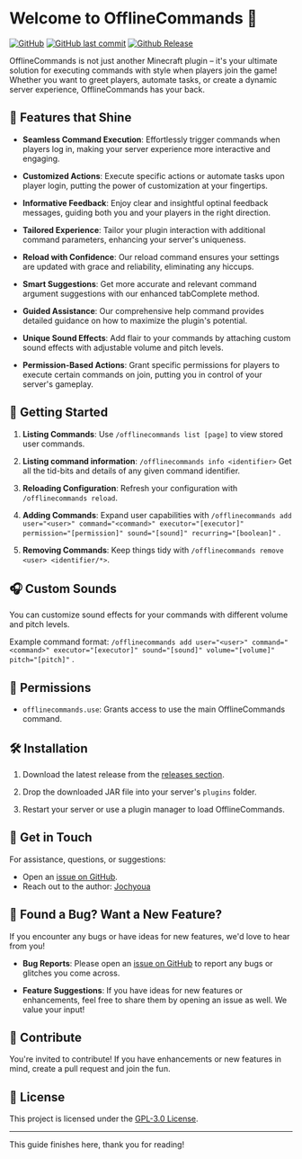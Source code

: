 # Welcome to OfflineCommands 🚀

[![GitHub](https://img.shields.io/github/license/Jochyoua/OfflineCommands?style=plastic)](https://github.com/Jochyoua/OfflineCommands/blob/main/LICENSE) [![GitHub last commit](https://img.shields.io/github/last-commit/Jochyoua/OfflineCommands?style=plastic)](https://github.com/Jochyoua/OfflineCommands/commits/) [![Github Release](https://img.shields.io/github/v/release/Jochyoua/OfflineCommands?style=plastic)](https://github.com/Jochyoua/OfflineCommands/releases/latest)

OfflineCommands is not just another Minecraft plugin – it's your ultimate solution for executing commands with style
when players join the game! Whether you want to greet players, automate tasks, or create a dynamic server experience,
OfflineCommands has your back.

## 🌟 Features that Shine

- **Seamless Command Execution**: Effortlessly trigger commands when players log in, making your server experience more
  interactive and engaging.

- **Customized Actions**: Execute specific actions or automate tasks upon player login, putting the power of
  customization at your fingertips.

- **Informative Feedback**: Enjoy clear and insightful optinal feedback messages, guiding both you and your players in
  the right direction.

- **Tailored Experience**: Tailor your plugin interaction with additional command parameters, enhancing your server's
  uniqueness.

- **Reload with Confidence**: Our reload command ensures your settings are updated with grace and reliability,
  eliminating any hiccups.

- **Smart Suggestions**: Get more accurate and relevant command argument suggestions with our enhanced tabComplete
  method.

- **Guided Assistance**: Our comprehensive help command provides detailed guidance on how to maximize the plugin's
  potential.

- **Unique Sound Effects**: Add flair to your commands by attaching custom sound effects with adjustable volume and
  pitch levels.

- **Permission-Based Actions**: Grant specific permissions for players to execute certain commands on join, putting you
  in control of your server's gameplay.

## 🚀 Getting Started

1. **Listing Commands**: Use `/offlinecommands list [page]` to view stored user commands.

2. **Listing command information**: `/offlinecommands info <identifier>` Get all the tid-bits and details of any given command identifier.

3. **Reloading Configuration**: Refresh your configuration with `/offlinecommands reload`.

4. **Adding Commands**: Expand user capabilities
   with `/offlinecommands add user="<user>" command="<command>" executor="[executor]" permission="[permission]" sound="[sound]" recurring="[boolean]"`
   .

5. **Removing Commands**: Keep things tidy with `/offlinecommands remove <user> <identifier/*>`.

## 🎧 Custom Sounds

You can customize sound effects for your commands with different volume and pitch levels.

Example command
format: `/offlinecommands add user="<user>" command="<command>" executor="[executor]" sound="[sound]" volume="[volume]" pitch="[pitch]"`
.

## 🔑 Permissions

- `offlinecommands.use`: Grants access to use the main OfflineCommands command.

## 🛠️ Installation

1. Download the latest release from the [releases section](https://github.com/Jochyoua/OfflineCommands/releases).

2. Drop the downloaded JAR file into your server's `plugins` folder.

3. Restart your server or use a plugin manager to load OfflineCommands.

## 💬 Get in Touch

For assistance, questions, or suggestions:

- Open an [issue on GitHub](https://github.com/Jochyoua/OfflineCommands/issues/new/choose).
- Reach out to the author: [Jochyoua](https://www.spigotmc.org/conversations/add?to=Jochyoua)

## 🐛 Found a Bug? Want a New Feature?

If you encounter any bugs or have ideas for new features, we'd love to hear from you!

- **Bug Reports**: Please open an [issue on GitHub](https://github.com/Jochyoua/OfflineCommands/issues/new/choose) to
  report any bugs or glitches you come across.

- **Feature Suggestions**: If you have ideas for new features or enhancements, feel free to share them by opening an
  issue as well. We value your input!

## 🎉 Contribute

You're invited to contribute! If you have enhancements or new features in mind, create a pull request and join the fun.

## 📄 License

This project is licensed under the [GPL-3.0 License](LICENSE).

***
This guide finishes here, thank you for reading!
